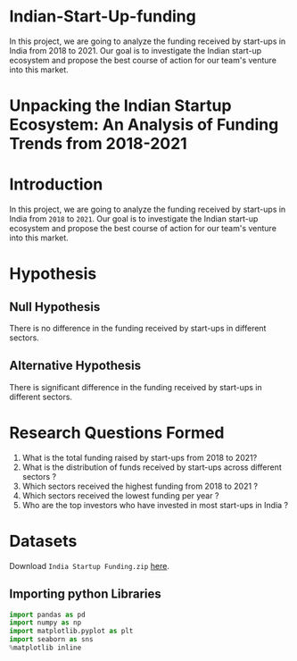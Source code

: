# Indian-Start-Up-funding
In this project, we are going to analyze the funding received by start-ups in India from 2018 to 2021. Our goal is to investigate the Indian start-up ecosystem and propose the best course of action for our team's venture into this market.



# Unpacking the Indian Startup Ecosystem: An Analysis of Funding Trends from 2018-2021
# Introduction
In this project, we are going to analyze the funding received by start-ups in India from `2018` to `2021`. Our goal is to investigate the Indian start-up ecosystem and propose the best course of action for our team's venture into this market.
# Hypothesis
## Null Hypothesis
There is no difference in the funding received by start-ups in different sectors.

## Alternative Hypothesis
There is significant difference in the funding received by start-ups in different sectors.

# Research Questions Formed
1. What is the total funding raised by start-ups from 2018 to 2021?
1. What is the distribution of funds received by start-ups across different sectors ?
1. Which sectors received the highest funding from 2018 to 2021 ?
1. Which sectors received the lowest funding per year ?
1. Who are the top investors who have invested in most start-ups in India ?

# Datasets
Download `India Startup Funding.zip` [here](https://github.com/CalyGit/India-Startups-Funding/raw/main/Datasets/India%20Startup%20Funding.zip).
## Importing python Libraries
```python
import pandas as pd
import numpy as np
import matplotlib.pyplot as plt
import seaborn as sns
%matplotlib inline
```

